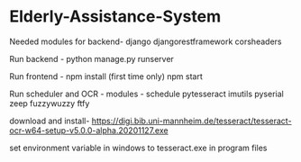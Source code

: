 # Elderly-Assistance-System
Needed modules for backend-
django
djangorestframework
corsheaders

Run backend - 
python manage.py runserver

Run frontend - 
npm install (first time only)
npm start

Run scheduler and OCR -
modules -
schedule
pytesseract
imutils
pyserial
zeep
fuzzywuzzy
ftfy

download and install-
https://digi.bib.uni-mannheim.de/tesseract/tesseract-ocr-w64-setup-v5.0.0-alpha.20201127.exe

set environment variable in windows to tesseract.exe in program files